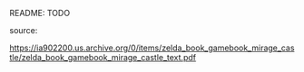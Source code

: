 README: TODO

source:

https://ia902200.us.archive.org/0/items/zelda_book_gamebook_mirage_castle/zelda_book_gamebook_mirage_castle_text.pdf